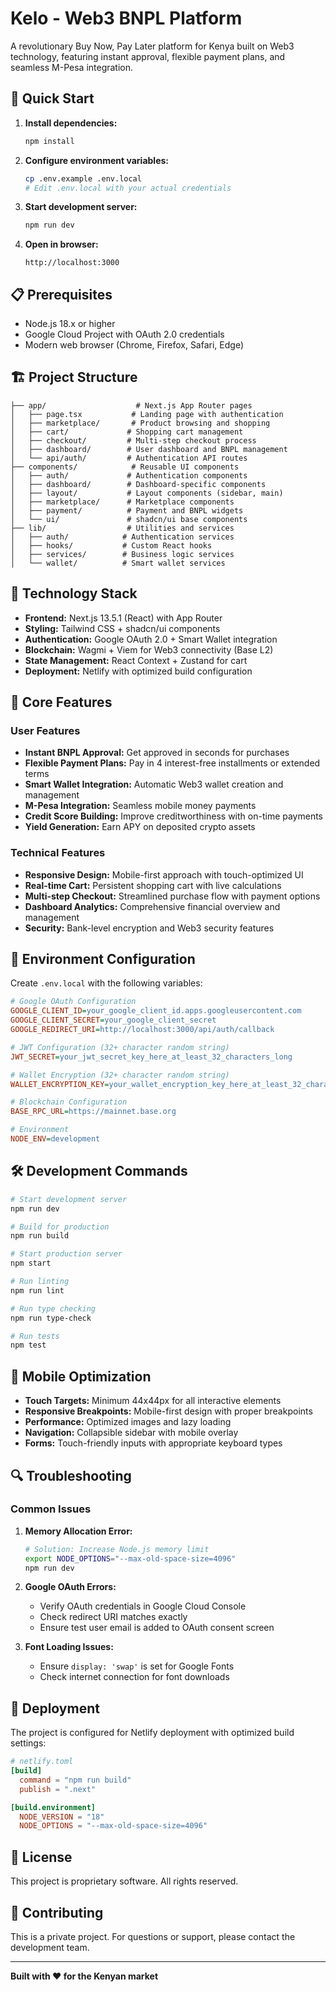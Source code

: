 # Kelo - Web3 BNPL Platform

A revolutionary Buy Now, Pay Later platform for Kenya built on Web3 technology, featuring instant approval, flexible payment plans, and seamless M-Pesa integration.

## 🚀 Quick Start

1. **Install dependencies:**
   ```bash
   npm install
   ```

2. **Configure environment variables:**
   ```bash
   cp .env.example .env.local
   # Edit .env.local with your actual credentials
   ```

3. **Start development server:**
   ```bash
   npm run dev
   ```

4. **Open in browser:**
   ```
   http://localhost:3000
   ```

## 📋 Prerequisites

- Node.js 18.x or higher
- Google Cloud Project with OAuth 2.0 credentials
- Modern web browser (Chrome, Firefox, Safari, Edge)

## 🏗️ Project Structure

```
├── app/                    # Next.js App Router pages
│   ├── page.tsx           # Landing page with authentication
│   ├── marketplace/       # Product browsing and shopping
│   ├── cart/             # Shopping cart management
│   ├── checkout/         # Multi-step checkout process
│   ├── dashboard/        # User dashboard and BNPL management
│   └── api/auth/         # Authentication API routes
├── components/            # Reusable UI components
│   ├── auth/             # Authentication components
│   ├── dashboard/        # Dashboard-specific components
│   ├── layout/           # Layout components (sidebar, main)
│   ├── marketplace/      # Marketplace components
│   ├── payment/          # Payment and BNPL widgets
│   └── ui/               # shadcn/ui base components
├── lib/                  # Utilities and services
│   ├── auth/            # Authentication services
│   ├── hooks/           # Custom React hooks
│   ├── services/        # Business logic services
│   └── wallet/          # Smart wallet services
```

## 🔧 Technology Stack

- **Frontend:** Next.js 13.5.1 (React) with App Router
- **Styling:** Tailwind CSS + shadcn/ui components
- **Authentication:** Google OAuth 2.0 + Smart Wallet integration
- **Blockchain:** Wagmi + Viem for Web3 connectivity (Base L2)
- **State Management:** React Context + Zustand for cart
- **Deployment:** Netlify with optimized build configuration

## 🎯 Core Features

### User Features
- **Instant BNPL Approval:** Get approved in seconds for purchases
- **Flexible Payment Plans:** Pay in 4 interest-free installments or extended terms
- **Smart Wallet Integration:** Automatic Web3 wallet creation and management
- **M-Pesa Integration:** Seamless mobile money payments
- **Credit Score Building:** Improve creditworthiness with on-time payments
- **Yield Generation:** Earn APY on deposited crypto assets

### Technical Features
- **Responsive Design:** Mobile-first approach with touch-optimized UI
- **Real-time Cart:** Persistent shopping cart with live calculations
- **Multi-step Checkout:** Streamlined purchase flow with payment options
- **Dashboard Analytics:** Comprehensive financial overview and management
- **Security:** Bank-level encryption and Web3 security features

## 🔐 Environment Configuration

Create `.env.local` with the following variables:

```ini
# Google OAuth Configuration
GOOGLE_CLIENT_ID=your_google_client_id.apps.googleusercontent.com
GOOGLE_CLIENT_SECRET=your_google_client_secret
GOOGLE_REDIRECT_URI=http://localhost:3000/api/auth/callback

# JWT Configuration (32+ character random string)
JWT_SECRET=your_jwt_secret_key_here_at_least_32_characters_long

# Wallet Encryption (32+ character random string)
WALLET_ENCRYPTION_KEY=your_wallet_encryption_key_here_at_least_32_characters_long

# Blockchain Configuration
BASE_RPC_URL=https://mainnet.base.org

# Environment
NODE_ENV=development
```

## 🛠️ Development Commands

```bash
# Start development server
npm run dev

# Build for production
npm run build

# Start production server
npm start

# Run linting
npm run lint

# Run type checking
npm run type-check

# Run tests
npm test
```

## 📱 Mobile Optimization

- **Touch Targets:** Minimum 44x44px for all interactive elements
- **Responsive Breakpoints:** Mobile-first design with proper breakpoints
- **Performance:** Optimized images and lazy loading
- **Navigation:** Collapsible sidebar with mobile overlay
- **Forms:** Touch-friendly inputs with appropriate keyboard types

## 🔍 Troubleshooting

### Common Issues

1. **Memory Allocation Error:**
   ```bash
   # Solution: Increase Node.js memory limit
   export NODE_OPTIONS="--max-old-space-size=4096"
   npm run dev
   ```

2. **Google OAuth Errors:**
   - Verify OAuth credentials in Google Cloud Console
   - Check redirect URI matches exactly
   - Ensure test user email is added to OAuth consent screen

3. **Font Loading Issues:**
   - Ensure `display: 'swap'` is set for Google Fonts
   - Check internet connection for font downloads

## 🚀 Deployment

The project is configured for Netlify deployment with optimized build settings:

```toml
# netlify.toml
[build]
  command = "npm run build"
  publish = ".next"

[build.environment]
  NODE_VERSION = "18"
  NODE_OPTIONS = "--max-old-space-size=4096"
```

## 📄 License

This project is proprietary software. All rights reserved.

## 🤝 Contributing

This is a private project. For questions or support, please contact the development team.

---

**Built with ❤️ for the Kenyan market**